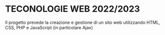 # TECONOLOGIE WEB 2022/2023
Il progetto prevede la creazione e gestione di un sito web utilizzando HTML, CSS, PHP e JavaScript (in particolare Ajax)

